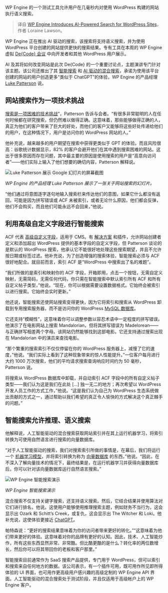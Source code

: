 
<!--
title: WP Engine推出AI驱动的WordPress网站搜索
cover: https://cdn.thenewstack.io/media/2024/03/9fcdece1-man-7761204_1920.jpg
-->

WP Engine 的一个测试工具允许用户在几毫秒内对使用 WordPress 构建的网站执行语义搜索。

> 译自 [WP Engine Introduces AI-Powered Search for WordPress Sites](https://thenewstack.io/wp-engine-introduces-ai-powered-search-for-wordpress-sites/)，作者 Loraine Lawson。

WP Engine 正在推出 AI 驱动的搜索，该搜索将支持语义搜索，并为使用 WordPress 平台创建的网站提供更快的搜索结果。专有工具在本周的 WP Engine 虚拟 [De{Code} 会议](https://wpengine.co.uk/blog/decode-registration-open/) 中向开发者和其他 WordPress 用户展示。

AI 及其将如何改变网站是此次 De{Code} 的一个重要讨论点，主题演讲专门针对该主题。该公司还推出了其 [智能搜索](https://wpengine.com/smart-search/) 和 [AI 驱动的混合搜索](https://wpengine.com/support/ai-powered-hybrid-search-for-smart-search/)，承诺为使用该平台创建的网站的用户创造更多“类似于 ChatGPT”的体验，WP Engine 的产品经理 [Luke Patterson](https://www.linkedin.com/in/lukepatterson59/) 说。

## 网站搜索作为一项技术挑战

[搜索是一项困难的技术挑战](https://thenewstack.io/how-to-build-site-search-with-astro-qwik-and-fuse-js/)”，Patterson 告诉与会者。“有很多非常聪明的人在任何时候都在研究搜索，但仍然难以做得正确。这意味着，那些能够做得正确的人，真正为他们的客户带来了巨大的好处，而他们的客户又能够将这些好处传递给他们的用户，在这种情况下，用户是访问你的 WordPress 网站的人。”

他补充说，越来越多的用户期望在搜索中获得更类似于 GPT 的体验。而且风险很高：谷歌统计数据显示，82% 的客户会避开他们在其中遇到搜索困难的网站。这出于很多原因而存在问题，其中最主要的原因是使用搜索的用户是“高意向访问者”——他们实际上输入了他们想要的确切内容，Patterson 解释说。

![Luke Patterson 展示 Google 幻灯片的屏幕截图](https://cdn.thenewstack.io/media/2024/03/7d5b5ef4-lukepattersondecode.jpg)

*WP Engine 的产品经理 Luke Patterson 展示了一张关于网站搜索的幻灯片。*

“他们通过将意图逐字逐句地输入搜索栏来传达他们的意图，如果它什么都没有返回，可能是因为拼写错误或 ACF 未被索引，或者无论什么原因，他们都会反弹，他们不会购买，而且他们可能永远不会回来，”他说。

## 利用高级自定义字段进行智能搜索

ACF 代表 [高级自定义字段](https://www.youtube.com/watch?v=eMCOE9x5mCc)，适用于 CMS。有 [解决方案](https://www.advancedcustomfields.com/) 和插件，允许网站创建者定义和添加超出 WordPress 提供的基本字段的自定义字段，但 Patterson 谈论的是默认的 WordPress 搜索，他承认它不能很好地处理这些搜索期望，并且不允许按日期或标签过滤。他补充说，为了创造增强的搜索体验，智能搜索必须与 ACF 很好地配合。就目前而言，索引 ACF 是“WordPress 中搜索出了名的难题”。

“我们所做的是索引和映射你的 ACF 字段，开箱即用，点击一个按钮，无需自定义映射，无需简码，无需任何代码，你只需在智能搜索中默认索引所有 ACF 和所有自定义帖子类型，”他说。“现在，你可以根据需要设置数据格式。它始终会被索引以进行搜索。它始终会实时更新。”

他还说，智能搜索还使网站搜索变得更快，因为它将索引和搜索从 WordPress 卸载到专用搜索服务器，而不是访问你的 WordPress [MySQL 数据库](https://thenewstack.io/a-cheat-sheet-to-database-access-control-mysql/)。

它还支持“模糊性”，这意味着你可以调整参数以容忍术语中一定程度的拼写错误。他演示了在电影网站上搜索 Mandalorian，但将其拼写错误为 Madelorean——与正确拼写相差两个字母。该网站仍然能够找到这部电影。它还支持通过搜索出现在 Mandalorian 中的演员来查找电影。

“那个繁重的搜索索引不仅仅停留在你的 WordPress 服务器上，减慢了它的速度，”他说。“我们实际上看到了这种现象带来的惊人性能提升。”一位客户每月进行大约 1000 万次搜索，他们的平均请求搜索查询响应时间约为 50 毫秒，Patterson 说。

将搜索从 WordPress 数据库中卸载，并自动索引 ACF 字段中的所有自定义帖子类型——我们认为这是我们在此处 […] 独一无二的地方；再次希望以 WordPress 开发人员工作的方式工作，”他说。“这是我们认为自己为 WordPress 生态系统做出贡献的方式之一，通过帮助以我们希望的真正令人愉快的方式解决这个真正棘手的问题。”

## 智能搜索允许推理、语义搜索

他解释说，人工智能驱动的混合搜索获取网站索引并在其上运行机器学习，将索引转换为可使用自然语言进行搜索的向量数据库。

“对于人工智能驱动的搜索，我们对搜索索引所做的事情是，在幕后，我们将运行一个 [机器学习模型](https://thenewstack.io/machine-learning-models-to-predict-the-next-stranger-things/)，并将索引转换为称为 [向量数据库](https://thenewstack.io/vector-databases-where-geometry-meets-machine-learning/) 的东西，”他说。“因此，在不深入了解向量技术的情况下，最终结果是，在运行机器学习并获得向量数据库后，你可以针对该向量数据库运行自然语言搜索。”

![WP Engine 智能搜索演示](https://cdn.thenewstack.io/media/2024/03/31af78bb-wpsmartsearch.png)

*WP Engine 智能搜索演示*

混合搜索不仅支持关键字搜索，还支持语义搜索。然后，它结合结果并使用算法对它们进行排名，他说。这使用户能够使用推理搜索主题，例如财务不当行为，这会显示出 Ozark 和 Schitt’s Creek，或复仇，这会显示出 The Witcher 和 Loki。他补充说，这使体验更接近 [ChatGPT](https://thenewstack.io/improving-chatgpts-ability-to-understand-ambiguous-prompts/)。

帕特森说：“更好的搜索结果意味着为你的访问者带来更好的转化。”“这意味着为他们带来更好的体验。这意味着对你的品牌有更好的认知。因此，技术、人工智能炒作，所有这些东西显然非常、非常酷。但比酷更酷的是什么？转化率的两位数增长，然后你可以将其带回你的老板和客户那里。”

智能搜索目前通常作为 SaaS 搜索产品提供，专门用于 WordPress，但可以索引和搜索来自任何地方的数据。该公司表示，有一个插件可用，既可用作所见即所得体验的 UI 界面，也可用作更高级用户感兴趣的高级定制的 WP Engine API 界面。人工智能驱动的混合搜索处于测试阶段，并且仅适用于高级帐户上的 WP Engine 客户。
